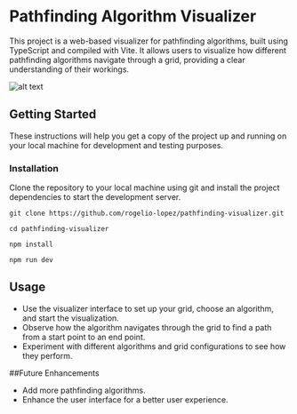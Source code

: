 
# Pathfinding Algorithm Visualizer
This project is a web-based visualizer for pathfinding algorithms, built using TypeScript and compiled with Vite. It allows users to visualize how different pathfinding algorithms navigate through a grid, providing a clear understanding of their workings.

![alt text](https://github.com/rogelio-lopez/pathfinding-visualizer/public/recording.gif?raw=true)

## Getting Started
These instructions will help you get a copy of the project up and running on your local machine for development and testing purposes.

### Installation
Clone the repository to your local machine using git and install the project dependencies to start the development server.
```
git clone https://github.com/rogelio-lopez/pathfinding-visualizer.git
```
```
cd pathfinding-visualizer
```
```
npm install
```
```
npm run dev
```

## Usage
- Use the visualizer interface to set up your grid, choose an algorithm, and start the visualization.
- Observe how the algorithm navigates through the grid to find a path from a start point to an end point.
- Experiment with different algorithms and grid configurations to see how they perform.

##Future Enhancements
- Add more pathfinding algorithms.
- Enhance the user interface for a better user experience.
